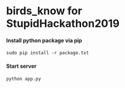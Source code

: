 # birds_know for StupidHackathon2019


#### Install python package via pip

```shell
sudo pip install -r package.txt
```

#### Start server
```shell
python app.py
```
